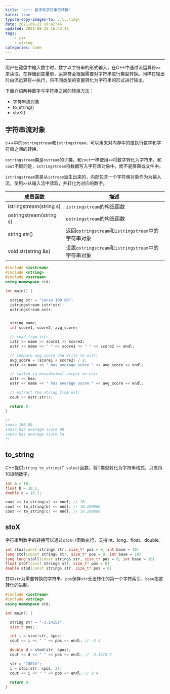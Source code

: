 ```yaml
---
title: 'c++: 数字和字符串的转换'
katex: true
typora-copy-images-to: ..\..\img\
date: 2021-08-22 16:42:46
updated: 2021-08-22 16:42:46
tags: 
	- c++
	- string
categories: Code
---
```




<!-- more -->

---

用户在键盘中输入数字时，数字以字符串的形式输入，在C++中通过流运算符`>>`来读取，在存储到变量前，运算符会根据需要对字符串进行类型转换。同样在输出时由流运算符`<<`执行，将不同类型的变量转化为字符串的形式进行输出。

下面介绍两种数字与字符串之间的转换方法：

- 字符串流对象
- to_string()
- stoX()



## 字符串流对象

c++中的`ostringstream`和`istringstream`，可以用来对内存中的值执行数字和字符串之间的转换。

`ostringstream`类是`ostream`的子类，和`cout`一样使用`<<`将数字转化为字符串，和`cout`不同的是，`ostringstream`将数据写入字符串对象中，而不是屏幕或文件中。

`istringstream`类是从`istream`派生出来的，内部包含一个字符串对象作为为输入流，使用`>>`从输入流中读取，并转化为对应的数字。

| 成员函数                | 描述                                               |
| ----------------------- | -------------------------------------------------- |
| istringstream(string s) | `istringstream`的构造函数                          |
| ostringstream(string s) | `ostringstream`的构造函数                          |
| string str()            | 返回`ostringstream`和`istringstream`中的字符串对象 |
| void str(string &s)     | 设置`ostringstream`和`istringstream`中的字符串对象 |

```cpp
#include <iostream>
#include <string>
#include <sstream>
using namespace std;

int main() {

  string str = "sanzo 100 80";
  istringstream istr(str);
  ostringstream ostr;


  string name;
  int score1, score2, avg_score;

  // read from istr
  istr >> name >> score1 >> score2;
  ostr << name << " " << score1 << " " << score2 << endl;

  // compute avg_score and write to ostr;
  avg_score = (score1 + score2) / 2;
  ostr << name << " has average score " << avg_score << endl;

  // switch to hexadeximal output on ostr
  ostr << hex;
  ostr << name << " has average score " << avg_score << endl;

  // extract the string from ostr
  cout << ostr.str();

  return 0;
}

/*
sanzo 100 80
sanzo has average score 90
sanzo has average score 5a
*/
```



## to_string

C++提供`string to_string(T value)`函数，将T类型转化为字符串格式，只支持10进制数字。

```cpp
int a = 10;
float b = 10.1;
double c = 10.2;

cout << to_string(a) << endl; // 10
cout << to_string(b) << endl; // 10.100000
cout << to_string(c) << endl; // 10.200000
```



## stoX

字符串到数字的转换可以通过`stoX()`函数执行，支持int、long、float、double。

```cpp
int stoi(const string& str, size_t* pos = 0, int base = 10)
long stol(const string& str, size_t* pos = 0, int base = 10)
long long stoll(const string& str, size_t* pos = 0, int base = 10)
float stof(const string& str, size_t* pos = 0)
double stod(const string& str, size_t* pos = 0)
```

其中`str`为需要转换的字符串，`pos`保存`str`无法转化的第一个字符索引，`base`指定转化的进制。

```cpp
#include <iostream>
#include <string>
using namespace std;

int main() {

  string str = "-3.1415s";
  size_t pos;

  int i = stoi(str, &pos);
  cout << i << " " << pos << endl; // -3 2

  double d = stod(str, &pos);
  cout << d << " " << pos << endl; // -3.1415 7

  str = "1001b";
  i = stoi(str, &pos, 2);
  cout << i << " " << pos << endl; // 9 4

  return 0;
}
```





<!-- Q.E.D. -->

